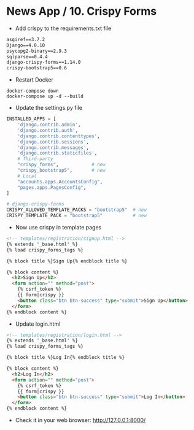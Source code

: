 News App / 10. Crispy Forms
========================================================

* Add crispy to the requirements.txt file 

```txt
asgiref==3.7.2
Django==4.0.10
psycopg2-binary==2.9.3
sqlparse==0.4.4
django-crispy-forms==1.14.0
crispy-bootstrap5==0.6
```

* Restart Docker
```shell
docker-compose down
docker-compose up -d --build
```

* Update the settings.py file
```python
INSTALLED_APPS = [
    'django.contrib.admin',
    'django.contrib.auth',
    'django.contrib.contenttypes',
    'django.contrib.sessions',
    'django.contrib.messages',
    'django.contrib.staticfiles',
    # Third-party
    "crispy_forms",            # new
    "crispy_bootstrap5",       # new
    # Local
    "accounts.apps.AccountsConfig",
    "pages.apps.PagesConfig",
]

# django-crispy-forms
CRISPY_ALLOWED_TEMPLATE_PACKS = "bootstrap5"  # new
CRISPY_TEMPLATE_PACK = "bootstrap5"           # new
```

* Now use crispy in template pages
```html
<!-- templates/registration/signup.html -->
{% extends '_base.html' %}
{% load crispy_forms_tags %}

{% block title %}Sign Up{% endblock title %}

{% block content %}
  <h2>Sign Up</h2>
  <form action="" method="post">
    {% csrf_token %}
    {{ form|crispy }}
    <button class="btn btn-success" type="submit">Sign Up</button>
  </form>    
{% endblock content %}
```

* Update login.html
```html
<!-- templates/registration/login.html -->
{% extends '_base.html' %}
{% load crispy_forms_tags %}

{% block title %}Log In{% endblock title %}

{% block content %}
  <h2>Log In</h2>
  <form action="" method="post">
    {% csrf_token %}
    {{ form|crispy }}
    <button class="btn btn-success" type="submit">Log In</button>
  </form>    
{% endblock content %}    
```

* Check it in your web browser: http://127.0.0.1:8000/